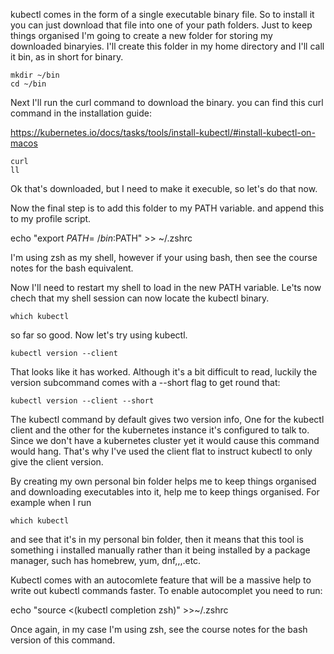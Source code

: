 kubectl comes in the form of a single executable binary file. So to install it you can just download that file into one of your path folders. Just to keep things organised  I'm going to create a new folder for storing my downloaded binaryies. I'll create this folder in my home directory and I'll call it bin, as in short for binary.  

```
mkdir ~/bin
cd ~/bin
```



Next I'll run the curl command to download the binary. you can find this curl command in the installation guide:

https://kubernetes.io/docs/tasks/tools/install-kubectl/#install-kubectl-on-macos



```
curl 
ll
```

Ok that's downloaded, but I need to make it execuble, so let's do that now. 


Now the final step is to add this folder to my PATH variable. and append this to my profile script. 

echo "export $PATH=~/bin:$PATH" >> ~/.zshrc


I'm using zsh as my shell, however if your using bash, then see the course notes for the bash equivalent. 

Now I'll need to restart my shell to load in the new PATH variable. Le'ts now chech that my shell session can now locate the kubectl binary. 

```
which kubectl 
```

so far so good. Now let's try using kubectl. 

```
kubectl version --client 
```

That looks like it has worked. Although it's a bit difficult to read, luckily the version subcommand comes with a --short flag to get round that:


```
kubectl version --client --short
```

The kubectl command by default gives two version info, One for the kubectl client and the other for the kubernetes instance it's configured to talk to. Since we don't have a kubernetes cluster yet it would cause this command would hang. That's why I've used the client flat to instruct kubectl to only give the client version.  


By creating my own personal bin folder helps me to keep things organised and downloading executables into it, help me to keep things organised. For example when I run 


```
which kubectl
```
and see that it's in my personal bin folder, then it means that this tool is something i installed manually rather than it being installed by a package manager, such has homebrew, yum, dnf,,,.etc. 


Kubectl comes with an autocomlete feature that will be a massive help to write out kubectl commands faster. To enable autocomplet
you need to run:


echo "source <(kubectl completion zsh)" >>~/.zshrc


Once again, in my case I'm using zsh, see the course notes for the bash version of this command. 
